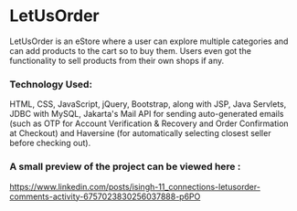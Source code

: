 # LetUsOrder
LetUsOrder is an eStore where a user can explore multiple categories and can add products to the cart so to buy them. Users even got the functionality to sell products from their own shops if any.

### Technology Used: 
HTML, CSS, JavaScript, jQuery, Bootstrap, along with JSP, Java Servlets, JDBC with MySQL, Jakarta's
Mail API for sending auto-generated emails (such as OTP for Account Verification & Recovery and Order Confirmation
at Checkout) and Haversine (for automatically selecting closest seller before checking out). 

### A small preview of the project can be viewed here :
https://www.linkedin.com/posts/isingh-11_connections-letusorder-comments-activity-6757023830256037888-p6PO
